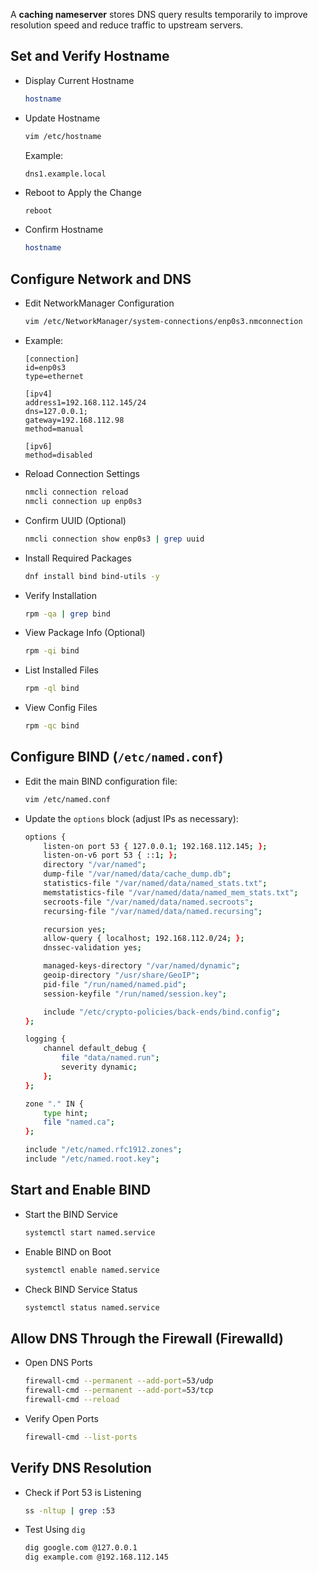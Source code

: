 A **caching nameserver** stores DNS query results temporarily to improve resolution speed and reduce traffic to upstream servers.



## **Set and Verify Hostname**

- Display Current Hostname

    ```bash
    hostname
    ```

- Update Hostname


    ```bash
    vim /etc/hostname
    ```

    Example:

    ```
    dns1.example.local
    ```

- Reboot to Apply the Change

    ```bash
    reboot
    ```

- Confirm Hostname

    ```bash
    hostname
    ```



## **Configure Network and DNS**

- Edit NetworkManager Configuration

    ```bash
    vim /etc/NetworkManager/system-connections/enp0s3.nmconnection
    ```

- Example:

    ```
    [connection]
    id=enp0s3
    type=ethernet

    [ipv4]
    address1=192.168.112.145/24
    dns=127.0.0.1;
    gateway=192.168.112.98
    method=manual

    [ipv6]
    method=disabled
    ```

- Reload Connection Settings

    ```bash
    nmcli connection reload
    nmcli connection up enp0s3
    ```

- Confirm UUID (Optional)

    ```bash
    nmcli connection show enp0s3 | grep uuid
    ```


-  Install Required Packages

    ```bash
    dnf install bind bind-utils -y
    

- Verify Installation

    ```bash
    rpm -qa | grep bind
    ```

- View Package Info (Optional)

    ```bash
    rpm -qi bind
    ```

- List Installed Files

    ```bash
    rpm -ql bind
    ```

- View Config Files

    ```bash
    rpm -qc bind
    ```



## **Configure BIND (`/etc/named.conf`)**

- Edit the main BIND configuration file:

    ```bash
    vim /etc/named.conf
    ```

- Update the `options` block (adjust IPs as necessary):

    ```bash
    options {
        listen-on port 53 { 127.0.0.1; 192.168.112.145; };
        listen-on-v6 port 53 { ::1; };
        directory "/var/named";
        dump-file "/var/named/data/cache_dump.db";
        statistics-file "/var/named/data/named_stats.txt";
        memstatistics-file "/var/named/data/named_mem_stats.txt";
        secroots-file "/var/named/data/named.secroots";
        recursing-file "/var/named/data/named.recursing";

        recursion yes;
        allow-query { localhost; 192.168.112.0/24; };
        dnssec-validation yes;

        managed-keys-directory "/var/named/dynamic";
        geoip-directory "/usr/share/GeoIP";
        pid-file "/run/named/named.pid";
        session-keyfile "/run/named/session.key";

        include "/etc/crypto-policies/back-ends/bind.config";
    };

    logging {
        channel default_debug {
            file "data/named.run";
            severity dynamic;
        };
    };

    zone "." IN {
        type hint;
        file "named.ca";
    };

    include "/etc/named.rfc1912.zones";
    include "/etc/named.root.key";
    ```



## **Start and Enable BIND**

- Start the BIND Service

    ```bash
    systemctl start named.service
    ```

- Enable BIND on Boot

    ```bash
    systemctl enable named.service
    ```

- Check BIND Service Status

    ```bash
    systemctl status named.service
    ```

## **Allow DNS Through the Firewall (Firewalld)**

- Open DNS Ports

    ```bash
    firewall-cmd --permanent --add-port=53/udp
    firewall-cmd --permanent --add-port=53/tcp
    firewall-cmd --reload
    ```

- Verify Open Ports

    ```bash
    firewall-cmd --list-ports
    ```

## **Verify DNS Resolution**

- Check if Port 53 is Listening

    ```bash
    ss -nltup | grep :53
    ```

- Test Using `dig`

    ```bash
    dig google.com @127.0.0.1
    dig example.com @192.168.112.145
    ```